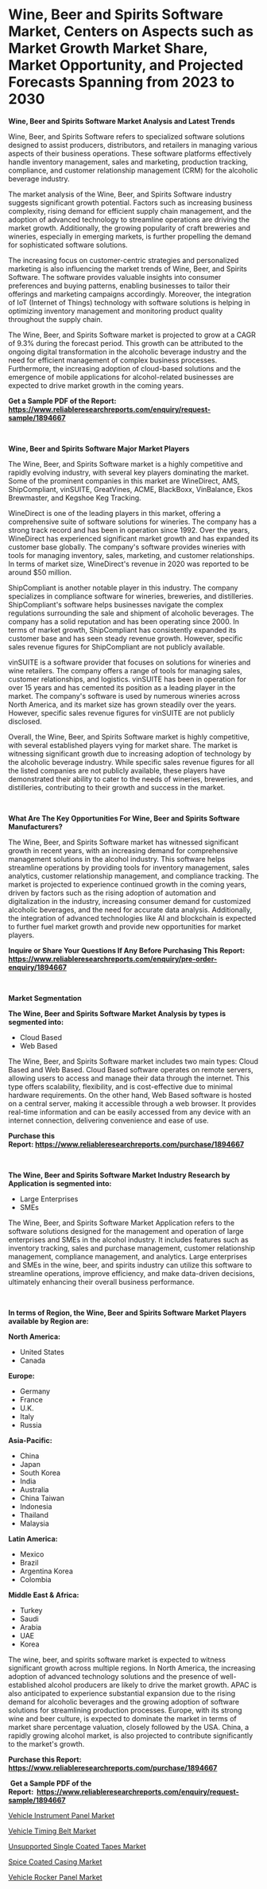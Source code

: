 <p><h1>Wine, Beer and Spirits Software Market, Centers on Aspects such as Market Growth Market Share, Market Opportunity, and Projected Forecasts Spanning from 2023 to 2030</h1></p><p><strong>Wine, Beer and Spirits Software Market Analysis and Latest Trends</strong></p>
<p><p>Wine, Beer, and Spirits Software refers to specialized software solutions designed to assist producers, distributors, and retailers in managing various aspects of their business operations. These software platforms effectively handle inventory management, sales and marketing, production tracking, compliance, and customer relationship management (CRM) for the alcoholic beverage industry.</p><p>The market analysis of the Wine, Beer, and Spirits Software industry suggests significant growth potential. Factors such as increasing business complexity, rising demand for efficient supply chain management, and the adoption of advanced technology to streamline operations are driving the market growth. Additionally, the growing popularity of craft breweries and wineries, especially in emerging markets, is further propelling the demand for sophisticated software solutions.</p><p>The increasing focus on customer-centric strategies and personalized marketing is also influencing the market trends of Wine, Beer, and Spirits Software. The software provides valuable insights into consumer preferences and buying patterns, enabling businesses to tailor their offerings and marketing campaigns accordingly. Moreover, the integration of IoT (Internet of Things) technology with software solutions is helping in optimizing inventory management and monitoring product quality throughout the supply chain.</p><p>The Wine, Beer, and Spirits Software market is projected to grow at a CAGR of 9.3% during the forecast period. This growth can be attributed to the ongoing digital transformation in the alcoholic beverage industry and the need for efficient management of complex business processes. Furthermore, the increasing adoption of cloud-based solutions and the emergence of mobile applications for alcohol-related businesses are expected to drive market growth in the coming years.</p></p>
<p><strong>Get a Sample PDF of the Report:&nbsp; <a href="https://www.reliableresearchreports.com/enquiry/request-sample/1894667">https://www.reliableresearchreports.com/enquiry/request-sample/1894667</a></strong></p>
<p>&nbsp;</p>
<p><strong>Wine, Beer and Spirits Software Major Market Players</strong></p>
<p><p>The Wine, Beer, and Spirits Software market is a highly competitive and rapidly evolving industry, with several key players dominating the market. Some of the prominent companies in this market are WineDirect, AMS, ShipCompliant, vinSUITE, GreatVines, ACME, BlackBoxx, VinBalance, Ekos Brewmaster, and Kegshoe Keg Tracking.</p><p>WineDirect is one of the leading players in this market, offering a comprehensive suite of software solutions for wineries. The company has a strong track record and has been in operation since 1992. Over the years, WineDirect has experienced significant market growth and has expanded its customer base globally. The company's software provides wineries with tools for managing inventory, sales, marketing, and customer relationships. In terms of market size, WineDirect's revenue in 2020 was reported to be around $50 million.</p><p>ShipCompliant is another notable player in this industry. The company specializes in compliance software for wineries, breweries, and distilleries. ShipCompliant's software helps businesses navigate the complex regulations surrounding the sale and shipment of alcoholic beverages. The company has a solid reputation and has been operating since 2000. In terms of market growth, ShipCompliant has consistently expanded its customer base and has seen steady revenue growth. However, specific sales revenue figures for ShipCompliant are not publicly available.</p><p>vinSUITE is a software provider that focuses on solutions for wineries and wine retailers. The company offers a range of tools for managing sales, customer relationships, and logistics. vinSUITE has been in operation for over 15 years and has cemented its position as a leading player in the market. The company's software is used by numerous wineries across North America, and its market size has grown steadily over the years. However, specific sales revenue figures for vinSUITE are not publicly disclosed.</p><p>Overall, the Wine, Beer, and Spirits Software market is highly competitive, with several established players vying for market share. The market is witnessing significant growth due to increasing adoption of technology by the alcoholic beverage industry. While specific sales revenue figures for all the listed companies are not publicly available, these players have demonstrated their ability to cater to the needs of wineries, breweries, and distilleries, contributing to their growth and success in the market.</p></p>
<p>&nbsp;</p>
<p><strong>What Are The Key Opportunities For Wine, Beer and Spirits Software Manufacturers?</strong></p>
<p><p>The Wine, Beer, and Spirits Software market has witnessed significant growth in recent years, with an increasing demand for comprehensive management solutions in the alcohol industry. This software helps streamline operations by providing tools for inventory management, sales analytics, customer relationship management, and compliance tracking. The market is projected to experience continued growth in the coming years, driven by factors such as the rising adoption of automation and digitalization in the industry, increasing consumer demand for customized alcoholic beverages, and the need for accurate data analysis. Additionally, the integration of advanced technologies like AI and blockchain is expected to further fuel market growth and provide new opportunities for market players.</p></p>
<p><strong>Inquire or Share Your Questions If Any Before Purchasing This Report: <a href="https://www.reliableresearchreports.com/enquiry/pre-order-enquiry/1894667">https://www.reliableresearchreports.com/enquiry/pre-order-enquiry/1894667</a></strong></p>
<p>&nbsp;</p>
<p><strong>Market Segmentation</strong></p>
<p><strong>The Wine, Beer and Spirits Software Market Analysis by types is segmented into:</strong></p>
<p><ul><li>Cloud Based</li><li>Web Based</li></ul></p>
<p><p>The Wine, Beer, and Spirits Software market includes two main types: Cloud Based and Web Based. Cloud Based software operates on remote servers, allowing users to access and manage their data through the internet. This type offers scalability, flexibility, and is cost-effective due to minimal hardware requirements. On the other hand, Web Based software is hosted on a central server, making it accessible through a web browser. It provides real-time information and can be easily accessed from any device with an internet connection, delivering convenience and ease of use.</p></p>
<p><strong>Purchase this Report:&nbsp;<a href="https://www.reliableresearchreports.com/purchase/1894667">https://www.reliableresearchreports.com/purchase/1894667</a></strong></p>
<p>&nbsp;</p>
<p><strong>The Wine, Beer and Spirits Software Market Industry Research by Application is segmented into:</strong></p>
<p><ul><li>Large Enterprises</li><li>SMEs</li></ul></p>
<p><p>The Wine, Beer, and Spirits Software Market Application refers to the software solutions designed for the management and operation of large enterprises and SMEs in the alcohol industry. It includes features such as inventory tracking, sales and purchase management, customer relationship management, compliance management, and analytics. Large enterprises and SMEs in the wine, beer, and spirits industry can utilize this software to streamline operations, improve efficiency, and make data-driven decisions, ultimately enhancing their overall business performance.</p></p>
<p>&nbsp;</p>
<p><strong>In terms of Region, the Wine, Beer and Spirits Software Market Players available by Region are:</strong></p>
<p>
    <p> <strong> North America: </strong>
        <ul>
            <li>United States</li>
            <li>Canada</li>
        </ul>
        </p> 
    <p> <strong> Europe: </strong>
        <ul>
            <li>Germany</li>
            <li>France</li>
            <li>U.K.</li>
            <li>Italy</li>
            <li>Russia</li>
        </ul>
        </p> 
    <p> <strong> Asia-Pacific: </strong>
        <ul>
            <li>China</li>
            <li>Japan</li>
            <li>South Korea</li>
            <li>India</li>
            <li>Australia</li>
            <li>China Taiwan</li>
            <li>Indonesia</li>
            <li>Thailand</li>
            <li>Malaysia</li>
        </ul>
        </p> 
    <p> <strong> Latin America: </strong>
        <ul>
            <li>Mexico</li>
            <li>Brazil</li>
            <li>Argentina Korea</li>
            <li>Colombia</li>
        </ul>
        </p> 
    <p> <strong> Middle East & Africa: </strong>
        <ul>
            <li>Turkey</li>
            <li>Saudi</li>
            <li>Arabia</li>
            <li>UAE</li>
            <li>Korea</li>
        </ul>
    </p>
    </p>
<p><p>The wine, beer, and spirits software market is expected to witness significant growth across multiple regions. In North America, the increasing adoption of advanced technology solutions and the presence of well-established alcohol producers are likely to drive the market growth. APAC is also anticipated to experience substantial expansion due to the rising demand for alcoholic beverages and the growing adoption of software solutions for streamlining production processes. Europe, with its strong wine and beer culture, is expected to dominate the market in terms of market share percentage valuation, closely followed by the USA. China, a rapidly growing alcohol market, is also projected to contribute significantly to the market's growth.</p></p>
<p><strong>Purchase this Report: <a href="https://www.reliableresearchreports.com/purchase/1894667">https://www.reliableresearchreports.com/purchase/1894667</a></strong></p>
<p>&nbsp;<strong>Get a Sample PDF of the Report:&nbsp;&nbsp;<a href="https://www.reliableresearchreports.com/enquiry/request-sample/1894667">https://www.reliableresearchreports.com/enquiry/request-sample/1894667</a></strong></p>
<p><strong></strong></p>
<p><p><a href="https://medium.com/@prakrishnarp23/vehicle-instrument-panel-market-competitive-analysis-market-trends-and-forecast-to-2030-ab22e99b095e">Vehicle Instrument Panel Market</a></p><p><a href="https://medium.com/@humanhydrohq/vehicle-timing-belt-market-outlook-industry-overview-and-forecast-2023-to-2030-13b6213a63d9">Vehicle Timing Belt Market</a></p><p><a href="https://github.com/zebdakicsin/Market-Research-Report-List-1/blob/main/unsupported-single-coated-tapes-market.md">Unsupported Single Coated Tapes Market</a></p><p><a href="https://github.com/Krish2023na/Market-Research-Report-List-1/blob/main/spice-coated-casing-market.md">Spice Coated Casing Market</a></p><p><a href="https://medium.com/@reportmines/vehicle-rocker-panel-market-the-key-to-successful-business-strategy-forecast-till-2030-a467498e77ef">Vehicle Rocker Panel Market</a></p></p>